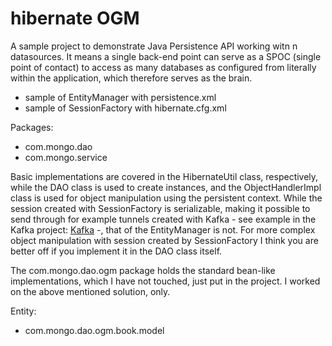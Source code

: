 # hibernate OGM

A sample project to demonstrate Java Persistence API working witn n datasources. It means a single back-end point can serve as a SPOC (single point of contact) to access as many databases as configured from literally within the application, which therefore serves as the brain.

- sample of EntityManager with persistence.xml
- sample of SessionFactory with hibernate.cfg.xml

Packages:
- com.mongo.dao
- com.mongo.service

Basic implementations are covered in the HibernateUtil class, respectively, while the DAO class is used to create instances, and the ObjectHandlerImpl class is used for object manipulation using the persistent context. While the session created with SessionFactory is serializable, making it possible to send through for example tunnels created with Kafka - see example in the Kafka project: [Kafka](https://github.com/igeorge0902/Kafka/tree/master/src/main/java/com/queues) -, that of the EntityManager is not. For more complex object manipulation with session created by SessionFactory I think you are better off if you implement it in the DAO class itself.

The com.mongo.dao.ogm package holds the standard bean-like implementations, which I have not touched, just put in the project. I worked on the above mentioned solution, only.

Entity:
- com.mongo.dao.ogm.book.model
